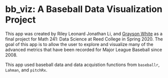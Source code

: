 # bb_viz: A Baseball Data Visualization Project

This app was created by Riley Leonard Jonathan Li, and [Grayson White](https://www.github.com/graysonwhite) as a final project for Math 241: Data Science at Reed College in Spring 2020. The goal of this app is to allow the user to explore and visualize many of the advanced metrics that have been recorded for Major League Baseball since 2008.

This app used baseball data and data acquistion functions from `baseballr`, `Lahman`, and `pitchRx`. 
